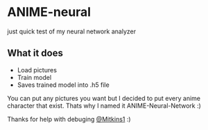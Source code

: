 # ANIME-neural
just quick test of my neural network analyzer

## What it does
- Load pictures
- Train model
- Saves trained model into .h5 file

You can put any pictures you want but I decided to put every anime character that exist. 
Thats why I named it ANIME-Neural-Network :)


Thanks for help with debuging [@Mitkins1](https://github.com/Mitkins1) :)
